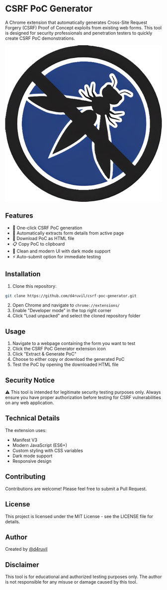 # CSRF PoC Generator

A Chrome extension that automatically generates Cross-Site Request Forgery (CSRF) Proof of Concept exploits from existing web forms. This tool is designed for security professionals and penetration testers to quickly create CSRF PoC demonstrations.

![CSRF PoC Generator Icon](icon.png)

## Features

- 🚀 One-click CSRF PoC generation
- 📝 Automatically extracts form details from active page
- 💾 Download PoC as HTML file
- 📋 Copy PoC to clipboard
- 🎨 Clean and modern UI with dark mode support
- ⚡ Auto-submit option for immediate testing

## Installation

1. Clone this repository:
```bash
git clone https://github.com/d4ruvil/csrf-poc-generator.git
```

2. Open Chrome and navigate to `chrome://extensions/`
3. Enable "Developer mode" in the top right corner
4. Click "Load unpacked" and select the cloned repository folder

## Usage

1. Navigate to a webpage containing the form you want to test
2. Click the CSRF PoC Generator extension icon
3. Click "Extract & Generate PoC"
4. Choose to either copy or download the generated PoC
5. Test the PoC by opening the downloaded HTML file

## Security Notice

⚠️ This tool is intended for legitimate security testing purposes only. Always ensure you have proper authorization before testing for CSRF vulnerabilities on any web application.

## Technical Details

The extension uses:
- Manifest V3
- Modern JavaScript (ES6+)
- Custom styling with CSS variables
- Dark mode support
- Responsive design

## Contributing

Contributions are welcome! Please feel free to submit a Pull Request.

## License

This project is licensed under the MIT License - see the LICENSE file for details.

## Author

Created by [@d4ruvil](https://github.com/d4ruvil)

## Disclaimer

This tool is for educational and authorized testing purposes only. The author is not responsible for any misuse or damage caused by this tool. 
